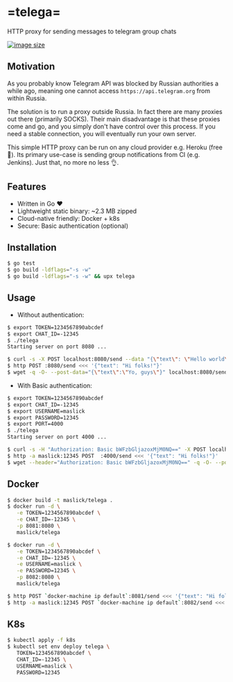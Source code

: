 # =telega=
HTTP proxy for sending messages to telegram group chats

[![image size](https://img.shields.io/badge/image%20size-2MB-blue.svg)](https://cloud.docker.com/u/maslick/repository/docker/maslick/telega)

## Motivation
As you probably know Telegram API was blocked by Russian authorities a while ago, meaning one cannot access ``https://api.telegram.org`` from within Russia.

The solution is to run a proxy outside Russia. In fact there are many proxies out there (primarily SOCKS).
Their main disadvantage is that these proxies come and go, and you simply don't have control over this process. If you need a stable connection, you will eventually run your own server.

This simple HTTP proxy can be run on any cloud provider e.g. Heroku (free 🍺). 
Its primary use-case is sending group notifications from CI (e.g. Jenkins). Just that, no more no less 👌.

## Features
* Written in Go :heart:
* Lightweight static binary: ~2.3 MB zipped
* Cloud-native friendly: Docker + k8s
* Secure: Basic authentication (optional)

## Installation
```zsh
$ go test
$ go build -ldflags="-s -w"
$ go build -ldflags="-s -w" && upx telega
```

## Usage
* Without authentication:
```zsh
$ export TOKEN=1234567890abcdef
$ export CHAT_ID=-12345
$ ./telega
Starting server on port 8080 ...

$ curl -s -X POST localhost:8080/send --data "{\"text\": \"Hello world\"}"
$ http POST :8080/send <<< '{"text": "Hi folks!"}'
$ wget -q -O- --post-data="{\"text\":\"Yo, guys\"}" localhost:8080/send
```

* With Basic authentication:
```zsh
$ export TOKEN=1234567890abcdef
$ export CHAT_ID=-12345
$ export USERNAME=maslick
$ export PASSWORD=12345
$ export PORT=4000
$ ./telega
Starting server on port 4000 ...

$ curl -s -H "Authorization: Basic bWFzbGljazoxMjM0NQ==" -X POST localhost:4000/send --data "{\"text\": \"Hello world\"}"
$ http -a maslick:12345 POST  :4000/send <<< '{"text": "Hi folks!"}'
$ wget --header="Authorization: Basic bWFzbGljazoxMjM0NQ==" -q -O- --post-data="{\"text\":\"Yo, guys\"}" localhost:4000/send
```

## Docker
```zsh
$ docker build -t maslick/telega .
$ docker run -d \
   -e TOKEN=1234567890abcdef \
   -e CHAT_ID=-12345 \
   -p 8081:8080 \
   maslick/telega

$ docker run -d \
   -e TOKEN=1234567890abcdef \
   -e CHAT_ID=-12345 \
   -e USERNAME=maslick \
   -e PASSWORD=12345 \
   -p 8082:8080 \
   maslick/telega

$ http POST `docker-machine ip default`:8081/send <<< '{"text": "Hi folks!"}'
$ http -a maslick:12345 POST `docker-machine ip default`:8082/send <<< '{"text": "Hi folks!"}'
```

## K8s
```zsh
$ kubectl apply -f k8s
$ kubectl set env deploy telega \
   TOKEN=1234567890abcdef \
   CHAT_ID=-12345 \
   USERNAME=maslick \
   PASSWORD=12345
```

